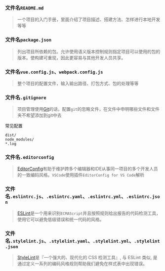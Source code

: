 ### 文件名`README.md`
> 一个项目的入门手册，里面介绍了项目描述、搭建方法、怎样进行本地开发等等

### 文件名`package.json`
> 列出项目所依赖的包。允许使用语义版本控制规则指定项目可以使用的包的版本。使构建可重现，因此更容易与其他开发人员共享。

### 文件名`vue.config.js`、`webpack.config.js`
> 整个项目的配置文件，输入输出路径、打包方式、包的处理等等

### 文件名`.gitignore`
> 项目管理使用[Git](https://github.com/github/gitignore)的话，配置`git`的忽略文件，在文件中申明哪些文件和文件夹不希望添加到git中去

常见配置
```
dist/
node_modules/
*.log
```

### 文件名`.editorconfig`
> [EditorConfig](https://editorconfig.org/)有助于维护跨多个编辑器和IDE从事同一项目的多个开发人员的一致编码风格。`VSCode`使用插件`EditorConfig for VS Code`解析

### 文件名`.eslintrc.js`、`.eslintrc.yaml`、`.eslintrc.yml`、`.eslintrc.json`
> [ESLint](http://eslint.cn/)是一个用来识别`ECMAScript`并且按照规则给出报告的代码检测工具，使用它可以避免低级错误和统一代码的风格。

### 文件名`.stylelint.js`、`.stylelint.yaml`、`.stylelint.yml`、`.stylelint.json`
> [StyleLint](https://stylelint.io/)是『一个强大的、现代化的 CSS 检测工具』, 与 ESLint 类似, 是通过定义一系列的编码风格规则帮助我们避免在样式表中出现错误。
